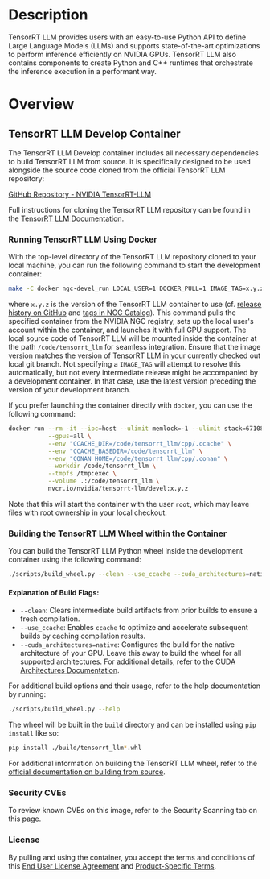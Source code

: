 # Description

TensorRT LLM provides users with an easy-to-use Python API to define Large Language Models (LLMs) and supports
state-of-the-art optimizations to perform inference efficiently on NVIDIA GPUs. TensorRT LLM also contains components to
create Python and C++ runtimes that orchestrate the inference execution in a performant way.

# Overview

## TensorRT LLM Develop Container

The TensorRT LLM Develop container includes all necessary dependencies to build TensorRT LLM from source. It is
specifically designed to be used alongside the source code cloned from the official TensorRT LLM repository:

[GitHub Repository - NVIDIA TensorRT-LLM](https://github.com/NVIDIA/TensorRT-LLM)

Full instructions for cloning the TensorRT LLM repository can be found in
the [TensorRT LLM Documentation](https://nvidia.github.io/TensorRT-LLM/installation/build-from-source-linux.html).

### Running TensorRT LLM Using Docker

With the top-level directory of the TensorRT LLM repository cloned to your local machine, you can run the following
command to start the development container:

```bash
make -C docker ngc-devel_run LOCAL_USER=1 DOCKER_PULL=1 IMAGE_TAG=x.y.z
```

where `x.y.z` is the version of the TensorRT LLM container to use (cf. [release history on GitHub](https://github.com/NVIDIA/TensorRT-LLM/releases) and [tags in NGC Catalog](https://catalog.ngc.nvidia.com/orgs/nvidia/teams/tensorrt-llm/containers/devel/tags)). This command pulls the specified container from the
NVIDIA NGC registry, sets up the local user's account within the container, and launches it with full GPU support. The
local source code of TensorRT LLM will be mounted inside the container at the path `/code/tensorrt_llm` for seamless
integration. Ensure that the image version matches the version of TensorRT LLM in your currently checked out local git branch. Not
specifying a `IMAGE_TAG` will attempt to resolve this automatically, but not every intermediate release might be
accompanied by a development container. In that case, use the latest version preceding the version of your development
branch.

If you prefer launching the container directly with `docker`, you can use the following command:

```bash
docker run --rm -it --ipc=host --ulimit memlock=-1 --ulimit stack=67108864  \
           --gpus=all \
           --env "CCACHE_DIR=/code/tensorrt_llm/cpp/.ccache" \
           --env "CCACHE_BASEDIR=/code/tensorrt_llm" \
           --env "CONAN_HOME=/code/tensorrt_llm/cpp/.conan" \
           --workdir /code/tensorrt_llm \
           --tmpfs /tmp:exec \
           --volume .:/code/tensorrt_llm \
           nvcr.io/nvidia/tensorrt-llm/devel:x.y.z
```

Note that this will start the container with the user `root`, which may leave files with root ownership in your local
checkout.

### Building the TensorRT LLM Wheel within the Container

You can build the TensorRT LLM Python wheel inside the development container using the following command:

```bash
./scripts/build_wheel.py --clean --use_ccache --cuda_architectures=native
```

#### Explanation of Build Flags:

- `--clean`: Clears intermediate build artifacts from prior builds to ensure a fresh compilation.
- `--use_ccache`: Enables `ccache` to optimize and accelerate subsequent builds by caching compilation results.
- `--cuda_architectures=native`: Configures the build for the native architecture of your GPU. Leave this away to build
  the wheel for all supported architectures. For additional details, refer to
  the [CUDA Architectures Documentation](https://cmake.org/cmake/help/latest/prop_tgt/CUDA_ARCHITECTURES.html#prop_tgt:CUDA_ARCHITECTURES).

For additional build options and their usage, refer to the help documentation by running:

```bash
./scripts/build_wheel.py --help
```

The wheel will be built in the `build` directory and can be installed using `pip install` like so:

```bash
pip install ./build/tensorrt_llm*.whl
```

For additional information on building the TensorRT LLM wheel, refer to
the [official documentation on building from source](https://nvidia.github.io/TensorRT-LLM/installation/build-from-source-linux.html#option-1-full-build-with-c-compilation).

### Security CVEs

To review known CVEs on this image, refer to the Security Scanning tab on this page.

### License

By pulling and using the container, you accept the terms and conditions of
this [End User License Agreement](https://www.nvidia.com/en-us/agreements/enterprise-software/nvidia-software-license-agreement/)
and [Product-Specific Terms](https://www.nvidia.com/en-us/agreements/enterprise-software/product-specific-terms-for-ai-products/).

